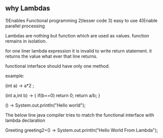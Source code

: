 why Lambdas
-------------
1)Enables Functional programming
2)lesser code 
3) easy to use
4)Enable parallel processing



Lambdas are nothing but function which are used as values.
function remains in isolation.

for one liner lambda expression it is invalid to write return statement. it returns the value what ever that line returns.

functional interface should have only one method.

example:

(int a) -> a*2 ;

(int a,int b) -> {
    if(b==0) return 0;
    return a/b;
}

() -> System.out.println("Hello world");

The below line java compiler tries to match the functional interface with lambda declaration 

Greeting greeting2=() -> System.out.println("Hello World From Lambda");





